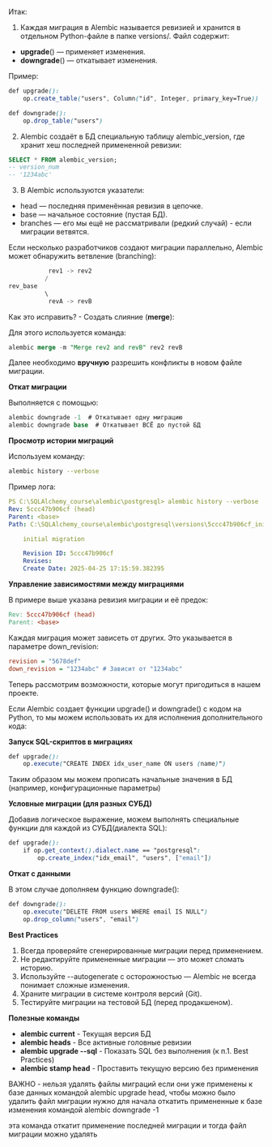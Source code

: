 Итак:

1. Каждая миграция в Alembic называется ревизией и хранится в отдельном Python-файле в папке versions/.
   Файл содержит:

* **upgrade**() — применяет изменения.
* **downgrade**() — откатывает изменения.

Пример:

```scss
def upgrade():
    op.create_table("users", Column("id", Integer, primary_key=True))

def downgrade():
    op.drop_table("users")
```

2. Alembic создаёт в БД специальную таблицу alembic\_version, где хранит хеш последней примененной ревизии:

```sql
SELECT * FROM alembic_version;
-- version_num
-- '1234abc'
```

3. В Alembic используются указатели:

* head — последняя применённая ревизия в цепочке.
* base — начальное состояние (пустая БД).
* branches — его мы ещё не рассматривали (редкий случай) - если миграции ветвятся.

Если несколько разработчиков создают миграции параллельно, Alembic может обнаружить ветвление (branching):

```rust
           rev1 -> rev2
          /
rev_base
          \
           revA -> revB
```

Как это исправить? - Создать слияние (**merge**):

Для этого используется команда:

```sql
alembic merge -m "Merge rev2 and revB" rev2 revB
```

Далее необходимо **вручную** разрешить конфликты в новом файле миграции.

**Откат миграции**

Выполняется с помощью:

```csharp
alembic downgrade -1  # Откатывает одну миграцию
alembic downgrade base  # Откатывает ВСЁ до пустой БД
```

**Просмотр истории миграций**

Используем команду:

```bash
alembic history --verbose
```

Пример лога:

```yaml
PS C:\SQLAlchemy_course\alembic\postgresql> alembic history --verbose
Rev: 5ccc47b906cf (head)
Parent: <base>
Path: C:\SQLAlchemy_course\alembic\postgresql\versions\5ccc47b906cf_initial_migration.py

    initial migration

    Revision ID: 5ccc47b906cf
    Revises:
    Create Date: 2025-04-25 17:15:59.382395
```

**Управление зависимостями между миграциями**

В примере выше указана ревизия миграции и её предок:

```makefile
Rev: 5ccc47b906cf (head)
Parent: <base>
```

Каждая миграция может зависеть от других. Это указывается в параметре down\_revision:

```ini
revision = "5678def"
down_revision = "1234abc" # Зависит от "1234abc"
```

Теперь рассмотрим возможности, которые могут пригодиться в нашем проекте.

Если Alembic создает функции upgrade() и downgrade() с кодом на Python, то мы можем использовать их для исполнения дополнительного кода:

**Запуск SQL-скриптов в миграциях**

```scss
def upgrade():
    op.execute("CREATE INDEX idx_user_name ON users (name)")
```

Таким образом мы можем прописать начальные значения в БД (например, конфигурационные параметры)

**Условные миграции (для разных СУБД)**

Добавив логическое выражение, можем выполнять специальные функции для каждой из СУБД(диалекта SQL):

```scss
def upgrade():
    if op.get_context().dialect.name == "postgresql":
        op.create_index("idx_email", "users", ["email"])
```

**Откат с данными**

В этом случае дополняем функцию downgrade():

```scss
def downgrade():
    op.execute("DELETE FROM users WHERE email IS NULL")
    op.drop_column("users", "email")
```

**Best Practices**

1. Всегда проверяйте сгенерированные миграции перед применением.
2. Не редактируйте примененные миграции — это может сломать историю.
3. Используйте --autogenerate с осторожностью — Alembic не всегда понимает сложные изменения.
4. Храните миграции в системе контроля версий (Git).
5. Тестируйте миграции на тестовой БД (перед продакшеном).

**Полезные команды**

* **alembic current** - Текущая версия БД
* **alembic heads** - Все активные головные ревизии
* **alembic upgrade --sql** - Показать SQL без выполнения (к п.1. Best Practices)
* **alembic stamp head** - Проставить текущую версию без применения


ВАЖНО - нельзя удалять файлы миграций если они уже применены к базе данных командой alembic upgrade head,
чтобы можно было удалить файл миграции нужно для начала откатить примененные к базе изменения командой alembic downgrade -1

эта команда откатит применение последней миграции и тогда файл миграции можно удалять

